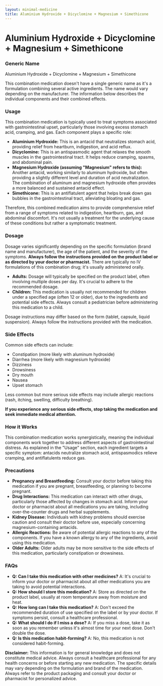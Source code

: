 ```yaml
---
layout: minimal-medicine
title: Aluminium Hydroxide + Dicyclomine + Magnesium + Simethicone
---
```


# Aluminium Hydroxide + Dicyclomine + Magnesium + Simethicone
### Generic Name
Aluminium Hydroxide + Dicyclomine + Magnesium + Simethicone


This combination medication doesn't have a single generic name as it's a formulation combining several active ingredients.  The name would vary depending on the manufacturer.  The information below describes the individual components and their combined effects.


### Usage

This combination medication is typically used to treat symptoms associated with gastrointestinal upset, particularly those involving excess stomach acid, cramping, and gas.  Each component plays a specific role:

* **Aluminium Hydroxide:** This is an antacid that neutralizes stomach acid, providing relief from heartburn, indigestion, and acid reflux.
* **Dicyclomine:** This is an antispasmodic agent that relaxes the smooth muscles in the gastrointestinal tract. It helps reduce cramping, spasms, and abdominal pain.
* **Magnesium Hydroxide (assuming "Magnesium" refers to this):**  Another antacid, working similarly to aluminum hydroxide, but often providing a slightly different level and duration of acid neutralization.  The combination of aluminum and magnesium hydroxide often provides a more balanced and sustained antacid effect.
* **Simethicone:** This is an antiflatulent agent that helps break down gas bubbles in the gastrointestinal tract, alleviating bloating and gas.

Therefore, this combined medication aims to provide comprehensive relief from a range of symptoms related to indigestion, heartburn, gas, and abdominal discomfort.  It's not usually a treatment for the underlying cause of these conditions but rather a symptomatic treatment.


### Dosage

Dosage varies significantly depending on the specific formulation (brand name and manufacturer), the age of the patient, and the severity of the symptoms.  **Always follow the instructions provided on the product label or as directed by your doctor or pharmacist.**  There are typically no IV formulations of this combination drug; it's usually administered orally.

* **Adults:**  Dosage will typically be specified on the product label, often involving multiple doses per day.  It's crucial to adhere to the recommended dosage.
* **Children:** This medication is usually not recommended for children under a specified age (often 12 or older), due to the ingredients and potential side effects.  Always consult a pediatrician before administering this medication to a child.

Dosage instructions may differ based on the form (tablet, capsule, liquid suspension).  Always follow the instructions provided with the medication.


### Side Effects

Common side effects can include:

* Constipation (more likely with aluminum hydroxide)
* Diarrhea (more likely with magnesium hydroxide)
* Dizziness
* Drowsiness
* Dry mouth
* Nausea
* Upset stomach

Less common but more serious side effects may include allergic reactions (rash, itching, swelling, difficulty breathing).

**If you experience any serious side effects, stop taking the medication and seek immediate medical attention.**


### How it Works

This combination medication works synergistically, meaning the individual components work together to address different aspects of gastrointestinal distress.  As explained in the "Usage" section, each ingredient targets a specific symptom:  antacids neutralize stomach acid, antispasmodics relieve cramping, and antiflatulents reduce gas.


### Precautions

* **Pregnancy and Breastfeeding:** Consult your doctor before taking this medication if you are pregnant, breastfeeding, or planning to become pregnant.
* **Drug Interactions:** This medication can interact with other drugs, particularly those affected by changes in stomach acid.  Inform your doctor or pharmacist about all medications you are taking, including over-the-counter drugs and herbal supplements.
* **Kidney Disease:** Individuals with kidney problems should exercise caution and consult their doctor before use, especially concerning magnesium-containing antacids.
* **Allergic Reactions:** Be aware of potential allergic reactions to any of the components. If you have a known allergy to any of the ingredients, avoid using this medication.
* **Older Adults:** Older adults may be more sensitive to the side effects of this medication, particularly constipation or drowsiness.


### FAQs

* **Q: Can I take this medication with other medicines?** A:  It's crucial to inform your doctor or pharmacist about all other medications you are taking to avoid potential interactions.
* **Q: How should I store this medication?** A: Store as directed on the product label, usually at room temperature away from moisture and heat.
* **Q: How long can I take this medication?** A:  Don't exceed the recommended duration of use specified on the label or by your doctor.  If symptoms persist, consult a healthcare professional.
* **Q: What should I do if I miss a dose?** A:  If you miss a dose, take it as soon as you remember unless it's almost time for your next dose.  Don't double the dose.
* **Q: Is this medication habit-forming?** A: No, this medication is not considered habit-forming.


**Disclaimer:** This information is for general knowledge and does not constitute medical advice. Always consult a healthcare professional for any health concerns or before starting any new medication.  The specific details may vary depending on the formulation and brand of the medication.  Always refer to the product packaging and consult your doctor or pharmacist for personalized advice.
